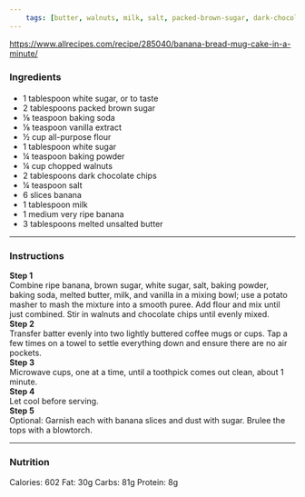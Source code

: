 ```yaml
---
	tags: [butter, walnuts, milk, salt, packed-brown-sugar, dark-chocolate-chips, baking-powder, vanilla-extract, white-sugar, white-sugar, baking-soda, all-purpose-flour, very-ripe-banana, banana]
---
```


https://www.allrecipes.com/recipe/285040/banana-bread-mug-cake-in-a-minute/

### Ingredients

####   
* 1 tablespoon white sugar, or to taste
* 2 tablespoons packed brown sugar
* ⅛ teaspoon baking soda
* ⅛ teaspoon vanilla extract
* ½ cup all-purpose flour
* 1 tablespoon white sugar
* ¼ teaspoon baking powder
* ¼ cup chopped walnuts
* 2 tablespoons dark chocolate chips
* ¼ teaspoon salt
* 6 slices banana
* 1 tablespoon milk
* 1 medium very ripe banana
* 3 tablespoons melted unsalted butter

---

### Instructions

**Step 1**  
Combine ripe banana, brown sugar, white sugar, salt, baking powder, baking soda, melted butter, milk, and vanilla in a mixing bowl; use a potato masher to mash the mixture into a smooth puree. Add flour and mix until just combined. Stir in walnuts and chocolate chips until evenly mixed.  
**Step 2**  
Transfer batter evenly into two lightly buttered coffee mugs or cups. Tap a few times on a towel to settle everything down and ensure there are no air pockets.  
**Step 3**  
Microwave cups, one at a time, until a toothpick comes out clean, about 1 minute.  
**Step 4**  
Let cool before serving.  
**Step 5**  
Optional: Garnish each with banana slices and dust with sugar. Brulee the tops with a blowtorch.  

---

### Nutrition

Calories: 602  Fat: 30g  Carbs: 81g  Protein: 8g  
